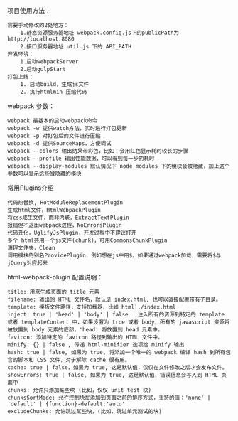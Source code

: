 项目使用方法：
    
    需要手动修改的2处地方：
        1.静态资源服务器地址 webpack.config.js下的publicPath为http://localhost:8080
        2.接口服务器地址 util.js 下的 API_PATH
    开发环境：
        1.启动webpackServer
        2.启动gulpStart 
    打包上线：
        1. 启动build，生成js文件
        2. 执行htmlmin 压缩代码
        
webpack 参数： 
   
    webpack 最基本的启动webpack命令
    webpack -w 提供watch方法，实时进行打包更新
    webpack -p 对打包后的文件进行压缩
    webpack -d 提供SourceMaps，方便调试
    webpack --colors 输出结果带彩色，比如：会用红色显示耗时较长的步骤
    webpack --profile 输出性能数据，可以看到每一步的耗时
    webpack --display-modules 默认情况下 node_modules 下的模块会被隐藏，加上这个参数可以显示这些被隐藏的模块

常用Plugins介绍

    代码热替换, HotModuleReplacementPlugin
    生成html文件，HtmlWebpackPlugin
    将css成生文件，而非内联，ExtractTextPlugin
    报错但不退出webpack进程，NoErrorsPlugin
    代码丑化，UglifyJsPlugin，开发过程中不建议打开
    多个 html共用一个js文件(chunk)，可用CommonsChunkPlugin
    清理文件夹，Clean
    调用模块的别名ProvidePlugin，例如想在js中用$，如果通过webpack加载，需要将$与jQuery对应起来

html-webpack-plugin 配置说明：

    title: 用来生成页面的 title 元素
    filename: 输出的 HTML 文件名，默认是 index.html, 也可以直接配置带有子目录。
    template: 模板文件路径，支持加载器，比如 html!./index.html
    inject: true | 'head' | 'body' | false  ,注入所有的资源到特定的 template 或者 templateContent 中，如果设置为 true 或者 body，所有的 javascript 资源将被放置到 body 元素的底部，'head' 将放置到 head 元素中。
    favicon: 添加特定的 favicon 路径到输出的 HTML 文件中。
    minify: {} | false , 传递 html-minifier 选项给 minify 输出
    hash: true | false, 如果为 true, 将添加一个唯一的 webpack 编译 hash 到所有包含的脚本和 CSS 文件，对于解除 cache 很有用。
    cache: true | false，如果为 true, 这是默认值，仅仅在文件修改之后才会发布文件。
    showErrors: true | false, 如果为 true, 这是默认值，错误信息会写入到 HTML 页面中
    chunks: 允许只添加某些块 (比如，仅仅 unit test 块)
    chunksSortMode: 允许控制块在添加到页面之前的排序方式，支持的值：'none' | 'default' | {function}-default:'auto'
    excludeChunks: 允许跳过某些块，(比如，跳过单元测试的块) 
    
    
